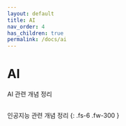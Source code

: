 ```yaml
---
layout: default
title: AI
nav_order: 4
has_children: true
permalink: /docs/ai
---
```


# AI

AI 관련 개념 정리

##

인공지능 관련 개념 정리
{: .fs-6 .fw-300 }

